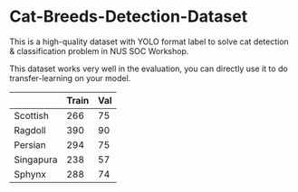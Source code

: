 # Cat-Breeds-Detection-Dataset
This is a high-quality dataset with YOLO format label to solve cat detection &amp; classification problem in NUS SOC Workshop.

This dataset works very well in the evaluation, you can directly use it to do transfer-learning on your model.

|           | Train | Val  |
| --------- | ----- | ---- |
| Scottish  | 266   | 75   |
| Ragdoll   | 390   | 90   |
| Persian   | 294   | 75   |
| Singapura | 238   | 57   |
| Sphynx    | 288   | 74   |



